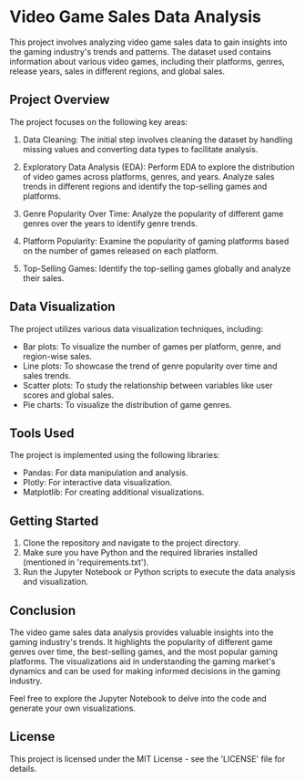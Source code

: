 # Video Game Sales Data Analysis

This project involves analyzing video game sales data to gain insights into the gaming industry's trends and patterns. The dataset used contains information about various video games, including their platforms, genres, release years, sales in different regions, and global sales.

## Project Overview

The project focuses on the following key areas:

1. Data Cleaning: The initial step involves cleaning the dataset by handling missing values and converting data types to facilitate analysis.

2. Exploratory Data Analysis (EDA): Perform EDA to explore the distribution of video games across platforms, genres, and years. Analyze sales trends in different regions and identify the top-selling games and platforms.

3. Genre Popularity Over Time: Analyze the popularity of different game genres over the years to identify genre trends.

4. Platform Popularity: Examine the popularity of gaming platforms based on the number of games released on each platform.

5. Top-Selling Games: Identify the top-selling games globally and analyze their sales.

## Data Visualization

The project utilizes various data visualization techniques, including:

- Bar plots: To visualize the number of games per platform, genre, and region-wise sales.
- Line plots: To showcase the trend of genre popularity over time and sales trends.
- Scatter plots: To study the relationship between variables like user scores and global sales.
- Pie charts: To visualize the distribution of game genres.

## Tools Used

The project is implemented using the following libraries:

- Pandas: For data manipulation and analysis.
- Plotly: For interactive data visualization.
- Matplotlib: For creating additional visualizations.

## Getting Started

1. Clone the repository and navigate to the project directory.
2. Make sure you have Python and the required libraries installed (mentioned in 'requirements.txt').
3. Run the Jupyter Notebook or Python scripts to execute the data analysis and visualization.

## Conclusion

The video game sales data analysis provides valuable insights into the gaming industry's trends. It highlights the popularity of different game genres over time, the best-selling games, and the most popular gaming platforms. The visualizations aid in understanding the gaming market's dynamics and can be used for making informed decisions in the gaming industry.

Feel free to explore the Jupyter Notebook to delve into the code and generate your own visualizations.

## License

This project is licensed under the MIT License - see the 'LICENSE' file for details.
